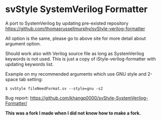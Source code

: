 # svStyle SystemVerilog Formatter
A port to SystemVerilog by updating pre-existed repository https://github.com/thomasrussellmurphy/svStyle-verilog-formatter

All option is the same, please go to above site for more detail about argument option. 

Should work also with Verilog source file as long as SystemVerilog keywords is not used. This is just a copy of iStyle-verilog-formatter with updating keywords list.

Example on my recommended arguments which use GNU style and 2-space tab setting: 

`$ svStyle fileNeedFormat.sv --style=gnu -s2`

Bug report: https://github.com/khangp0000/svStyle-SystemVerilog-Formatter/

**This was a fork I made when I did not know how to make a fork.**
